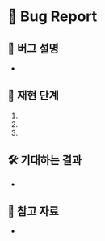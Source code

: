 # 🐞 Bug Report

## 🐞 버그 설명
<!-- 발생한 버그에 대해 설명해 주세요. -->
- 

## 🧪 재현 단계
1.
2.
3.

## 🛠 기대하는 결과
<!-- 정상적으로 동작해야 할 결과를 적어주세요. -->
- 

## 📎 참고 자료
<!-- 참고할 만한 스크린샷, 로그, 또는 링크가 있다면 첨부해 주세요. -->
-